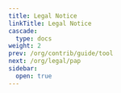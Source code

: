 ```yaml
---
title: Legal Notice
linkTitle: Legal Notice
cascade:
  type: docs
weight: 2
prev: /org/contrib/guide/tool
next: /org/legal/pap
sidebar:
  open: true
---
```

